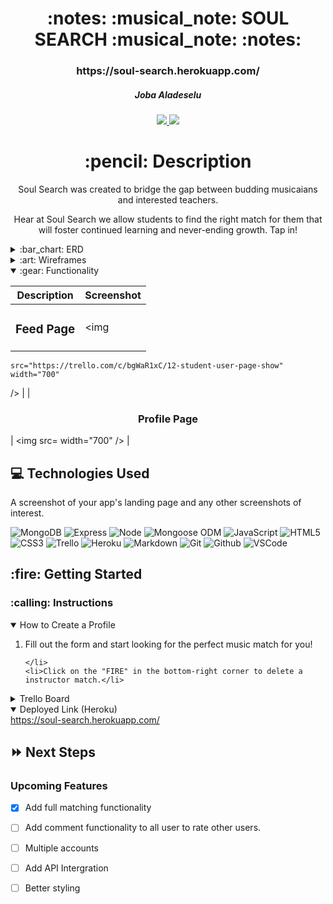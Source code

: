 <div align="center">
<h1>
:notes: :musical_note: SOUL SEARCH :musical_note: :notes:
</h1>

<h3>https://soul-search.herokuapp.com/</h3>

<h5>Joba Aladeselu</h5>

<a href="https://www.linkedin.com/in/joba-a-ja11/">
<img
  src="https://img.shields.io/badge/%40-joba--a--ja11-blue?style=flat&logo=Linkedin&logoColor=white"/>
</a>
 <a href="https://github.com/jobaa11">
<img
  src="https://img.shields.io/badge/-jobaa11-blue?style=flat&logo=github&logoColor=white"/>
</a> 

<h1>:pencil: Description</h1>


<p>Soul Search was created to bridge the gap between budding musicaians and interested teachers.

Hear at Soul Search we allow students to find the right match for them that will foster continued learning and never-ending growth. Tap in!
</p>

</div>

<details>
  <summary>:bar_chart: ERD</summary>

  | Description | Screenshot | 
  |:------------:|-----------| 
  | <h3>ERD</h3> | <img
    src="https://trello.com/1/cards/62d9c78e695f9371c02704bb/attachments/62d9c7a736d3f219475272b3/previews/62d9c7a836d3f21947527314/download/USER_PROFILE_ERD.JPG"
    width="700"
  /> |

</details>

<details>
  <summary>:art: Wireframes</summary>

  |    Description    | Screenshot | 
  |:-----------------:|-------------| 
  | <h3>Home Page</h3>| <img
    src="https://trello.com/1/cards/62d9c7d925680b3d42c21b52/attachments/62d9c81663b4e918f03e39e9/previews/62d9c81763b4e918f03e39f9/download/HomePage_(index).JPG"
    width="700"
  /> |
  | <h3 align="center">Profile Page</h3> | <img
    src="https://trello.com/c/Xl4P9fK9/11-teacher-user-page-show"
    width="700"
  /> |
</details>

<details open>
  <summary>:gear: Functionality</summary>

  |   Description | Screenshot | 
  |:-------------:| -----------|
  | <h3>Feed Page</h3> | <img
    src="https://trello.com/c/bgWaR1xC/12-student-user-page-show"
    width="700"
  /> |
  | <h3 align="center">Profile Page</h3> | <img
    src=
    width="700"
  /> |
</details>

## :computer: Technologies Used
A screenshot of your app's landing page and any other screenshots of interest.

![MongoDB](https://img.shields.io/badge/-MongoDB-333?style=flat&logo=mongodb)
![Express](https://img.shields.io/badge/-Express-333?style=flat&logo=express)
![Node](https://img.shields.io/badge/-Node.js-333?style=flat&logo=node.js)
![Mongoose ODM](https://img.shields.io/badge/-Mongoose_ODM-333?style=flat&logo=mongodb)
![JavaScript](https://img.shields.io/badge/-JavaScript-333?style=flat&logo=javascript)
![HTML5](https://img.shields.io/badge/-HTML5-333?style=flat&logo=html5)
![CSS3](https://img.shields.io/badge/-CSS-333?style=flat&logo=css3)
![Trello](https://img.shields.io/badge/-Trello-333?style=flat&logo=trello)
![Heroku](https://img.shields.io/badge/-Heroku-333?style=flat&logo=heroku)
![Markdown](https://img.shields.io/badge/-Markdown-333?style=flat&logo=markdown)
![Git](https://img.shields.io/badge/-Git-333?style=flat&logo=git)
![Github](https://img.shields.io/badge/-GitHub-333?style=flat&logo=github)
![VSCode](https://img.shields.io/badge/-VS_Code-333?style=flat&logo=visualstudio)

<h2>:fire: Getting Started</h2>

<h3>:calling: Instructions</h3>
<details open>
  <summary>How to Create a Profile</summary>
  <ol>
    <li>
      Fill out the form and start looking for the perfect music match for you!
    </li>
 

    </li>
    <li>Click on the "FIRE" in the bottom-right corner to delete a instructor match.</li>
  </ol>
</details>


<details>
  <h3>:link: Links</h3>
  <summary>Trello Board</summary>
  <a href="https://trello.com/b/eoGTofRV/p2"
    ></a
  >
</details>

<details open>
  <summary>Deployed Link (Heroku)</summary>
  <a href="https://soul-search.herokuapp.com/"
    >https://soul-search.herokuapp.com/</a
  >
</details>

## :fast_forward: Next Steps

### Upcoming Features

- [x] Add full matching functionality

- [ ] Add comment functionality to all user to rate other users.

- [ ] Multiple accounts

- [ ] Add API Intergration

- [ ] Better styling
